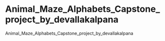# Animal_Maze_Alphabets_Capstone_project_by_devallakalpana
Animal_Maze_Alphabets_Capstone_project_by_devallakalpana
